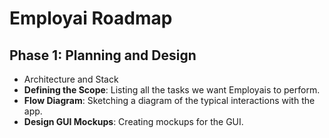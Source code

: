 
# Employai Roadmap

## Phase 1: Planning and Design
- Architecture and Stack
- **Defining the Scope**: Listing all the tasks we want Employais to perform.
- **Flow Diagram**: Sketching a diagram of the typical interactions with the app.
- **Design GUI Mockups**: Creating mockups for the GUI.



